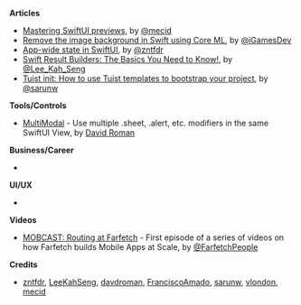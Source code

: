 
**Articles**

* [Mastering SwiftUI previews](https://swiftwithmajid.com/2021/03/10/mastering-swiftui-previews/), by [@mecid](https://twitter.com/mecid)
* [Remove the image background in Swift using Core ML](https://medium.com/macoclock/remove-the-image-background-in-swift-using-core-ml-8646ed3a1c14?source=friends_link&sk=0ee882e0983cb7f431e5965dc8df504f), by [@iGamesDev](https://twitter.com/iGamesDev)
* [App-wide state in SwiftUI](https://www.fivestars.blog/swiftui/app-state.html), by [@zntfdr](https://twitter.com/zntfdr)
* [Swift Result Builders: The Basics You Need to Know!](https://swiftsenpai.com/swift/result-builders-basics/), by [@Lee_Kah_Seng](https://twitter.com/Lee_Kah_Seng)
* [Tuist init: How to use Tuist templates to bootstrap your project](https://sarunw.com/posts/tuist-init/), by [@sarunw](https://twitter.com/sarunw)

**Tools/Controls**

* [MultiModal](https://github.com/davdroman/MultiModal) - Use multiple .sheet, .alert, etc. modifiers in the same SwiftUI View, by [David Roman](https://github.com/davdroman)

**Business/Career**

* 

**UI/UX**

* 

**Videos**

* [MOBCAST: Routing at Farfetch](https://youtu.be/Y3hQ6Z_wW9k) - First episode of a series of videos on how Farfetch builds Mobile Apps at Scale, by [@FarfetchPeople](https://twitter.com/farfetchpeople)

**Credits**

* [zntfdr](https://github.com/zntfdr), [LeeKahSeng](https://github.com/LeeKahSeng), [davdroman](https://github.com/davdroman), [FranciscoAmado](https://github.com/FranciscoAmado), [sarunw](https://github.com/sarunw), [vlondon](https://github.com/vlondon), [mecid](https://github.com/mecid)

